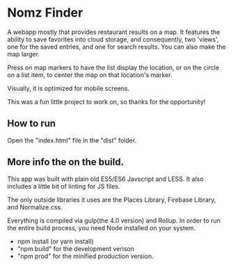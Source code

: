 # Nomz Finder
A webapp mostly that provides restaurant results on a map. It features the ability to save favorites into cloud storage, and consequently, two 'views', one for the saved entries, and one for search results. You can also make the map larger.

Press on map markers to have the list display the location, or on the circle on a list item, to center the map on that location's marker.

Visually, it is optimized for mobile screens.

This was a fun little project to work on, so thanks for the opportunity!

## How to run
Open the "index.html" file in the "dist" folder.

## More info the on the build.
This app was built with plain old ES5/ES6 Javscript and LESS. It also includes a little bit of linting for JS files.

The only outside libraries it uses are the Places Library, Firebase Library, and Normalize.css.

Everything is compiled via gulp(the 4.0 version) and Rollup. In order to run the entire build process, you need Node installed on your system.

* npm install (or yarn install)
* "npm build" for the development verison
* "npm prod" for the minified production version. 
